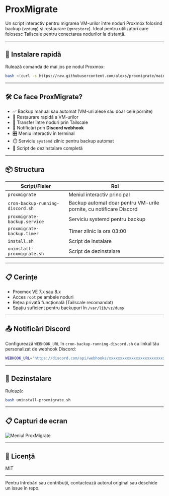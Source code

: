 # ProxMigrate

Un script interactiv pentru migrarea VM-urilor între noduri Proxmox folosind backup (`vzdump`) și restaurare (`qmrestore`). Ideal pentru utilizatori care folosesc Tailscale pentru conectarea nodurilor la distanță.

---

## 🚀 Instalare rapidă

Rulează comanda de mai jos pe nodul Proxmox:

```bash
bash <(curl -s https://raw.githubusercontent.com/alexs/proxmigrate/main/install.sh)
````

---

## 🛠️ Ce face ProxMigrate?

* ✅ Backup manual sau automat (VM-uri alese sau doar cele pornite)
* 🔁 Restaurare rapidă a VM-urilor
* 📡 Transfer între noduri prin Tailscale
* 🔔 Notificări prin **Discord webhook**
* 🎛️ Meniu interactiv în terminal
* ⏱️ Serviciu `systemd` zilnic pentru backup automat
* 🧹 Script de dezinstalare completă

---

## 📦 Structura

| Script/Fisier                    | Rol                                                                |
| -------------------------------- | ------------------------------------------------------------------ |
| `proxmigrate`                    | Meniul interactiv principal                                        |
| `cron-backup-running-discord.sh` | Backup automat doar pentru VM-urile pornite, cu notificare Discord |
| `proxmigrate-backup.service`     | Serviciu systemd pentru backup                                     |
| `proxmigrate-backup.timer`       | Timer zilnic la ora 03:00                                          |
| `install.sh`                     | Script de instalare                                                |
| `uninstall-proxmigrate.sh`       | Script de dezinstalare                                             |

---

## 📋 Cerințe
- Proxmox VE 7.x sau 8.x
- Acces `root` pe ambele noduri
- Rețea privată funcțională (Tailscale recomandat)
- Spațiu suficient pentru backupuri în `/var/lib/vz/dump`

---

## 📤 Notificări Discord

Configurează `WEBHOOK_URL` în `cron-backup-running-discord.sh` cu linkul tău personalizat de webhook Discord:

```bash
WEBHOOK_URL="https://discord.com/api/webhooks/xxxxxxxxxxxxxxxxxxxxxxxxxxxx"
```

---

## 🧹 Dezinstalare

Rulează:

```bash
bash uninstall-proxmigrate.sh
```

---

## 📋 Capturi de ecran

![Meniul ProxMigrate](https://raw.githubusercontent.com/alexs/proxmigrate/main/screenshots/menu.png)

---

## 📄 Licență
MIT

---

Pentru întrebări sau contribuții, contactează autorul original sau deschide un issue în repo.
